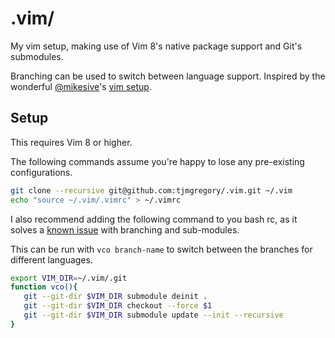 # .vim/

My vim setup, making use of Vim 8's native package support and Git's submodules.

Branching can be used to switch between language support. Inspired by the wonderful [@mikesive](https://github.com/mikesive)'s [vim setup](https://github.com/mikesive/.vim).

## Setup

This requires Vim 8 or higher.

The following commands assume you're happy to lose any pre-existing configurations.

```bash
git clone --recursive git@github.com:tjmgregory/.vim.git ~/.vim
echo "source ~/.vim/.vimrc" > ~/.vimrc
```

I also recommend adding the following command to you bash rc, as it solves a [known issue](https://github.com/gitextensions/gitextensions/issues/3065) with branching and sub-modules.

This can be run with `vco branch-name` to switch between the branches for different languages.

```bash
export VIM_DIR=~/.vim/.git
function vco(){
   git --git-dir $VIM_DIR submodule deinit .
   git --git-dir $VIM_DIR checkout --force $1
   git --git-dir $VIM_DIR submodule update --init --recursive
}
```
